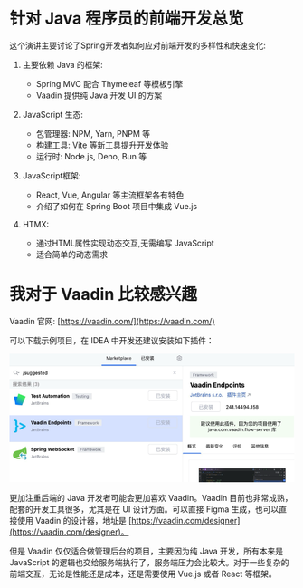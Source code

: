 # 针对 Java 程序员的前端开发总览

这个演讲主要讨论了Spring开发者如何应对前端开发的多样性和快速变化:

1. 主要依赖 Java 的框架:
    - Spring MVC 配合 Thymeleaf 等模板引擎
    - Vaadin 提供纯 Java 开发 UI 的方案

2. JavaScript 生态:
    - 包管理器: NPM, Yarn, PNPM 等
    - 构建工具: Vite 等新工具提升开发体验
    - 运行时: Node.js, Deno, Bun 等

3. JavaScript框架:
    - React, Vue, Angular 等主流框架各有特色
    - 介绍了如何在 Spring Boot 项目中集成 Vue.js

4. HTMX:
    - 通过HTML属性实现动态交互,无需编写 JavaScript
    - 适合简单的动态需求

# 我对于 Vaadin 比较感兴趣

Vaadin 官网: [https://vaadin.com/](https://vaadin.com/)

可以下载示例项目，在 IDEA 中开发还建议安装如下插件：

![img.png](imgs/img.png)

更加注重后端的 Java 开发者可能会更加喜欢 Vaadin。Vaadin 目前也非常成熟，配套的开发工具很多，尤其是在 UI 设计方面。可以直接 Figma 生成，也可以直接使用 Vaadin 的设计器，地址是 [https://vaadin.com/designer](https://vaadin.com/designer)。

但是 Vaadin 仅仅适合做管理后台的项目，主要因为纯 Java 开发，所有本来是 JavaScript 的逻辑也交给服务端执行了，服务端压力会比较大。对于一些复杂的前端交互，无论是性能还是成本，还是需要使用 Vue.js 或者 React 等框架。